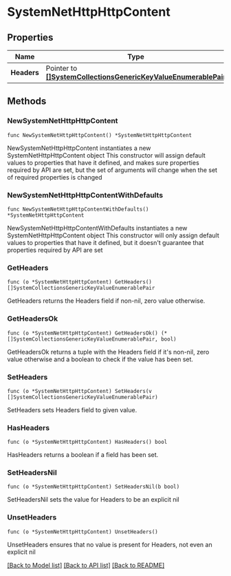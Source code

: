 # SystemNetHttpHttpContent

## Properties

Name | Type | Description | Notes
------------ | ------------- | ------------- | -------------
**Headers** | Pointer to [**[]SystemCollectionsGenericKeyValueEnumerablePair**](SystemCollectionsGenericKeyValueEnumerablePair.md) |  | [optional] [readonly] 

## Methods

### NewSystemNetHttpHttpContent

`func NewSystemNetHttpHttpContent() *SystemNetHttpHttpContent`

NewSystemNetHttpHttpContent instantiates a new SystemNetHttpHttpContent object
This constructor will assign default values to properties that have it defined,
and makes sure properties required by API are set, but the set of arguments
will change when the set of required properties is changed

### NewSystemNetHttpHttpContentWithDefaults

`func NewSystemNetHttpHttpContentWithDefaults() *SystemNetHttpHttpContent`

NewSystemNetHttpHttpContentWithDefaults instantiates a new SystemNetHttpHttpContent object
This constructor will only assign default values to properties that have it defined,
but it doesn't guarantee that properties required by API are set

### GetHeaders

`func (o *SystemNetHttpHttpContent) GetHeaders() []SystemCollectionsGenericKeyValueEnumerablePair`

GetHeaders returns the Headers field if non-nil, zero value otherwise.

### GetHeadersOk

`func (o *SystemNetHttpHttpContent) GetHeadersOk() (*[]SystemCollectionsGenericKeyValueEnumerablePair, bool)`

GetHeadersOk returns a tuple with the Headers field if it's non-nil, zero value otherwise
and a boolean to check if the value has been set.

### SetHeaders

`func (o *SystemNetHttpHttpContent) SetHeaders(v []SystemCollectionsGenericKeyValueEnumerablePair)`

SetHeaders sets Headers field to given value.

### HasHeaders

`func (o *SystemNetHttpHttpContent) HasHeaders() bool`

HasHeaders returns a boolean if a field has been set.

### SetHeadersNil

`func (o *SystemNetHttpHttpContent) SetHeadersNil(b bool)`

 SetHeadersNil sets the value for Headers to be an explicit nil

### UnsetHeaders
`func (o *SystemNetHttpHttpContent) UnsetHeaders()`

UnsetHeaders ensures that no value is present for Headers, not even an explicit nil

[[Back to Model list]](../README.md#documentation-for-models) [[Back to API list]](../README.md#documentation-for-api-endpoints) [[Back to README]](../README.md)


